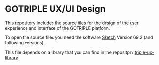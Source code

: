 # GOTRIPLE UX/UI Design

This repository includes the source files for the design of the user experience and interface of the GOTRIPLE platform.

To open the source files you need the software [Sketch](https://www.sketch.com/) Version 69.2 (and following versions).

This file depends on a library that you can find in the repositpry [triple-ux-library](https://github.com/net7/triple-ux-library)
